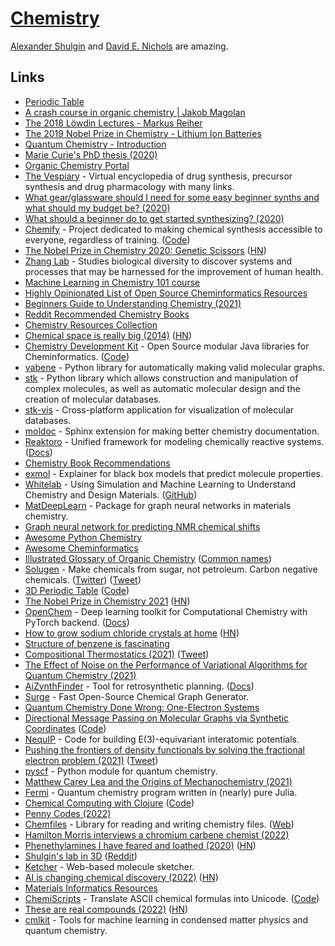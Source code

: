 # [Chemistry](http://en.wikipedia.org/wiki/Chemistry)

[Alexander Shulgin](http://en.wikipedia.org/wiki/Alexander_Shulgin) and [David E. Nichols](http://en.wikipedia.org/wiki/David_E._Nichols) are amazing.

## Links

- [Periodic Table](https://ptable.com/)
- [A crash course in organic chemistry | Jakob Magolan](https://www.youtube.com/watch?v=4INdeZ5HYpw)
- [The 2018 Löwdin Lectures - Markus Reiher](https://www.youtube.com/watch?v=OEJFPl7hSDM)
- [The 2019 Nobel Prize in Chemistry - Lithium Ion Batteries](https://www.youtube.com/watch?v=zy1BhVhpGN0)
- [Quantum Chemistry - Introduction](https://www.youtube.com/watch?v=HC81oYe43DI)
- [Marie Curie's PhD thesis (2020)](https://www.youtube.com/watch?v=-Vynhniw7SY)
- [Organic Chemistry Portal](https://www.organic-chemistry.org/)
- [The Vespiary](https://www.thevespiary.org/talk/index.php) - Virtual encyclopedia of drug synthesis, precursor synthesis and drug pharmacology with many links.
- [What gear/glassware should I need for some easy beginner synths and what should my budget be? (2020)](https://www.reddit.com/r/TheeHive/comments/j05ybe/what_gearglassware_should_i_need_for_some_easy/)
- [What should a beginner do to get started synthesizing? (2020)](https://www.reddit.com/r/TheeHive/comments/ikyfrw/what_should_a_beginner_do_to_get_started/)
- [Chemify](http://www.chem.gla.ac.uk/cronin/chemify/) - Project dedicated to making chemical synthesis accessible to everyone, regardless of training. ([Code](https://github.com/croningp/ChemputerSoftware))
- [The Nobel Prize in Chemistry 2020: Genetic Scissors](https://www.nobelprize.org/prizes/chemistry/2020/press-release/) ([HN](https://news.ycombinator.com/item?id=24706670))
- [Zhang Lab](https://zlab.bio/) - Studies biological diversity to discover systems and processes that may be harnessed for the improvement of human health.
- [Machine Learning in Chemistry 101 course](https://github.com/BingqingCheng/ML-in-chemistry-101)
- [Highly Opinionated List of Open Source Cheminformatics Resources](https://github.com/PatWalters/resources/blob/main/cheminformatics_resources.md)
- [Beginners Guide to Understanding Chemistry (2021)](https://www.youtube.com/playlist?list=PLgJIUWVTPrnXLrP25h_UteuawBgb0SyVR)
- [Reddit Recommended Chemistry Books](https://www.reddit.com/r/chemistry/wiki/books)
- [Chemistry Resources Collection](https://www.reddit.com/r/Chempros/comments/jput3t/megathread_community_resources_collection/)
- [Chemical space is really big (2014)](https://www.chemistryworld.com/opinion/chemical-space-is-big-really-big/7899.article) ([HN](https://news.ycombinator.com/item?id=27634549))
- [Chemistry Development Kit](https://cdk.github.io/) - Open Source modular Java libraries for Cheminformatics. ([Code](https://github.com/cdk/cdk))
- [vabene](https://github.com/lukasturcani/vabene) - Python library for automatically making valid molecular graphs.
- [stk](https://github.com/lukasturcani/stk) - Python library which allows construction and manipulation of complex molecules, as well as automatic molecular design and the creation of molecular databases.
- [stk-vis](https://github.com/lukasturcani/stk-vis) - Cross-platform application for visualization of molecular databases.
- [moldoc](https://github.com/lukasturcani/moldoc) - Sphinx extension for making better chemistry documentation.
- [Reaktoro](https://github.com/reaktoro/reaktoro) - Unified framework for modeling chemically reactive systems. ([Docs](https://reaktoro.org/))
- [Chemistry Book Recommendations](https://www.reddit.com/r/chemistry/comments/p0cj32/book_recommendations/)
- [exmol](https://github.com/ur-whitelab/exmol) - Explainer for black box models that predict molecule properties.
- [Whitelab](http://thewhitelab.org/) - Using Simulation and Machine Learning to Understand Chemistry and Design Materials. ([GitHub](https://github.com/ur-whitelab))
- [MatDeepLearn](https://github.com/vxfung/MatDeepLearn) - Package for graph neural networks in materials chemistry.
- [Graph neural network for predicting NMR chemical shifts](https://github.com/ur-whitelab/nmrgnn)
- [Awesome Python Chemistry](https://github.com/lmmentel/awesome-python-chemistry)
- [Awesome Cheminformatics](https://github.com/hsiaoyi0504/awesome-cheminformatics)
- [Illustrated Glossary of Organic Chemistry](http://www.chem.ucla.edu/~harding/IGOC/IGOC.html) ([Common names](http://www.chem.ucla.edu/~harding/IGOC/C/common_name.html))
- [Solugen](https://www.solugen.bio/) - Make chemicals from sugar, not petroleum. Carbon negative chemicals. ([Twitter](https://twitter.com/solugen)) ([Tweet](https://twitter.com/sethbannon/status/1435963898402725900))
- [3D Periodic Table](https://periodic.donghwi.dev/) ([Code](https://github.com/suhdonghwi/3d-periodic-table))
- [The Nobel Prize in Chemistry 2021](https://www.nobelprize.org/prizes/chemistry/2021/press-release/) ([HN](https://news.ycombinator.com/item?id=28771079))
- [OpenChem](https://github.com/Mariewelt/OpenChem) - Deep learning toolkit for Computational Chemistry with PyTorch backend. ([Docs](https://mariewelt.github.io/OpenChem/html/index.html))
- [How to grow sodium chloride crystals at home](https://crystalverse.com/sodium-chloride-crystals/) ([HN](https://news.ycombinator.com/item?id=29255511))
- [Structure of benzene is fascinating](https://twitter.com/johncarlosbaez/status/1461684340111429637)
- [Compositional Thermostatics (2021)](https://johncarlosbaez.wordpress.com/2021/11/22/compositional-thermostatics/) ([Tweet](https://twitter.com/johncarlosbaez/status/1462765291113488391))
- [The Effect of Noise on the Performance of Variational Algorithms for Quantum Chemistry (2021)](https://medium.com/qiskit/the-effect-of-noise-on-the-performance-of-variational-algorithms-for-quantum-chemistry-9cac4526abc1)
- [AiZynthFinder](https://github.com/MolecularAI/aizynthfinder) - Tool for retrosynthetic planning. ([Docs](https://molecularai.github.io/aizynthfinder/))
- [Surge](https://github.com/StructureGenerator/surge) - Fast Open-Source Chemical Graph Generator.
- [Quantum Chemistry Done Wrong: One-Electron Systems](https://github.com/lisyarus/chembook)
- [Directional Message Passing on Molecular Graphs via Synthetic Coordinates](https://www.in.tum.de/daml/synthetic-coordinates/) ([Code](https://github.com/TUM-DAML/synthetic_coordinates))
- [NequIP](https://github.com/mir-group/nequip) - Code for building E(3)-equivariant interatomic potentials.
- [Pushing the frontiers of density functionals by solving the fractional electron problem (2021)](https://www.science.org/doi/10.1126/science.abj6511) ([Tweet](https://twitter.com/pfau/status/1469024580853547014))
- [pyscf](https://github.com/pyscf/pyscf) - Python module for quantum chemistry.
- [Matthew Carey Lea and the Origins of Mechanochemistry (2021)](https://www.sciencehistory.org/distillations/matthew-carey-lea-and-the-origins-of-mechanochemistry)
- [Fermi](https://github.com/FermiQC/Fermi.jl) - Quantum chemistry program written in (nearly) pure Julia.
- [Chemical Computing with Clojure](https://gigasquidsoftware.com/chemical-computing/index.html) ([Code](https://github.com/gigasquid/chemical-computing))
- [Penny Codes (2022)](https://depth-first.com/articles/2022/01/12/penny-codes/)
- [Chemfiles](https://github.com/chemfiles/chemfiles) - Library for reading and writing chemistry files. ([Web](https://chemfiles.org/))
- [Hamilton Morris interviews a chromium carbene chemist (2022)](https://www.youtube.com/watch?v=XCFBSqljGaI)
- [Phenethylamines I have feared and loathed (2020)](http://nikobidin.com/phenethylamines-i-have-feared-and-loathed) ([HN](https://news.ycombinator.com/item?id=30230772))
- [Shulgin's lab in 3D](https://my.matterport.com/show/?m=Z93pXf9jiWK) ([Reddit](https://www.reddit.com/r/researchchemicals/comments/spsvdi/woah_shulgins_lab_in_3d/))
- [Ketcher](https://github.com/epam/ketcher) - Web-based molecule sketcher.
- [AI is changing chemical discovery (2022)](https://thegradient.pub/how-ai-is-changing-chemical-discovery/) ([HN](https://news.ycombinator.com/item?id=30337490))
- [Materials Informatics Resources](https://github.com/ncfrey/resources)
- [ChemiScripts](https://jwilk.github.io/chemiscripts/) - Translate ASCII chemical formulas into Unicode. ([Code](https://github.com/jwilk/chemiscripts))
- [These are real compounds (2022)](https://www.science.org/content/blog-post/these-are-real-compounds) ([HN](https://news.ycombinator.com/item?id=30781345))
- [cmlkit](https://github.com/sirmarcel/cmlkit) - Tools for machine learning in condensed matter physics and quantum chemistry.
